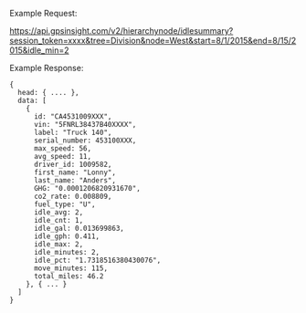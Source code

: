 Example Request:

https://api.gpsinsight.com/v2/hierarchynode/idlesummary?session_token=xxxx&tree=Division&node=West&start=8/1/2015&end=8/15/2015&idle_min=2

Example Response:

    {
      head: { .... },
      data: [
        {
          id: "CA4531009XXX",
          vin: "5FNRL38437B40XXXX",
          label: "Truck 140",
          serial_number: 453100XXX,
          max_speed: 56,
          avg_speed: 11,
          driver_id: 1009582,
          first_name: "Lonny",
          last_name: "Anders",
          GHG: "0.0001206820931670",
          co2_rate: 0.008809,
          fuel_type: "U",
          idle_avg: 2,
          idle_cnt: 1,
          idle_gal: 0.013699863,
          idle_gph: 0.411,
          idle_max: 2,
          idle_minutes: 2,
          idle_pct: "1.7318516380430076",
          move_minutes: 115,
          total_miles: 46.2
        }, { ... }
      ]
    }
